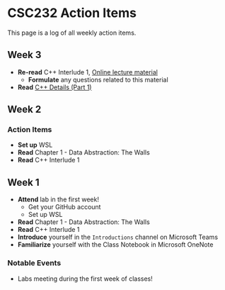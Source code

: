 # CSC232 Action Items

This page is a log of all weekly action items.

## Week 3

- **Re-read** C++ Interlude 1, [Online lecture material](week02/README.md)
  - **Formulate** any questions related to this material
- **Read** [C++ Details (Part 1)](week03/cpp-details1.md)

## Week 2

### Action Items

- **Set up** WSL
- **Read** Chapter 1 - Data Abstraction: The Walls
- **Read** C++ Interlude 1

## Week 1

- **Attend** lab in the first week!
  - Get your GitHub account
  - Set up WSL
- **Read** Chapter 1 - Data Abstraction: The Walls
- **Read** C++ Interlude 1
- **Introduce** yourself in the `Introductions` channel on Microsoft Teams
- **Familiarize** yourself with the Class Notebook in Microsoft OneNote

### Notable Events

- Labs meeting during the first week of classes!
